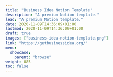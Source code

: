 ```yaml
---
title: "Business Idea Notion Template"
description: "A premium Notion template."
lead: "A premium Notion template."
date: 2020-11-09T14:36:09+01:00
lastmod: 2020-11-09T14:36:09+01:00
draft: true
images: ["business-idea-notion-template.png"]
link: "https://getbusinessidea.org/"
menu:
  showcase:
    parent: "browse"
weight: 085
toc: false
---
```

